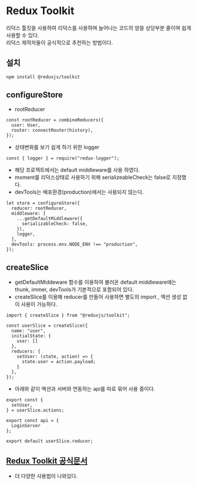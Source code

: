 # Redux Toolkit

리덕스 툴킷을 사용하여 리덕스를 사용하며 늘어나는 코드의 양을 상당부분 줄이며 쉽게 사용할 수 있다.<br>
리덕스 제작자들이 공식적으로 추천하는 방법이다.

## 설치

```
npm install @reduxjs/toolkit
```

## configureStore

- rootReducer 
```
const rootReducer = combineReducers({
  user: User,
  router: connectRouter(history),
});

```
- 상태변화를 보기 쉽게 하기 위한 logger

```
const { logger } = require("redux-logger");
```

- 해당 프로젝트에서는 default middleware를 사용 하였다.
- moment를 리덕스상태로 사용하기 위해 serializeableCheck는 false로 지정했다. 
- devTools는 배포환경(production)에서는 사용되지 않는다.

```
let store = configureStore({
  reducer: rootReducer,
  middleware: [
    ...getDefaultMiddleware({
      serializableCheck: false,
    }),
    logger,
  ],
  devTools: process.env.NODE_ENV !== "production",
});
```

## createSlice

- getDefaultMiddeware 함수를 이용하여 불러온 default middleware에는 thunk, immer, devTools가 기본적으로 포함되어 있다.
- createSlice를 이용해 reducer를 만들어 사용하면 별도의 import , 액션 생성 없이 사용이 가능하다.

```
import { createSlice } from "@reduxjs/toolkit";

const userSlice = createSlice({
  name: "user",
  initialState: {
    user: []
  },
  reducers: {
    setUser: (state, action) => {
      state.user = action.payload;
    }
  },
});
```

- 아래와 같이 액션과 서버와 연동하는 api를 따로 묶어 사용 중이다.

```
export const {
  setUser,
} = userSlice.actions;

export const api = {
  LoginServer
};

export default userSlice.reducer;
```

## [Redux Toolkit 공식문서](https://redux-toolkit.js.org/)

- 더 다양한 사용법이 나와있다.
